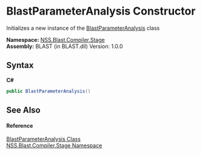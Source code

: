 # BlastParameterAnalysis Constructor 
 

Initializes a new instance of the <a href="T_NSS_Blast_Compiler_Stage_BlastParameterAnalysis">BlastParameterAnalysis</a> class

**Namespace:**&nbsp;<a href="N_NSS_Blast_Compiler_Stage">NSS.Blast.Compiler.Stage</a><br />**Assembly:**&nbsp;BLAST (in BLAST.dll) Version: 1.0.0

## Syntax

**C#**<br />
``` C#
public BlastParameterAnalysis()
```


## See Also


#### Reference
<a href="T_NSS_Blast_Compiler_Stage_BlastParameterAnalysis">BlastParameterAnalysis Class</a><br /><a href="N_NSS_Blast_Compiler_Stage">NSS.Blast.Compiler.Stage Namespace</a><br />